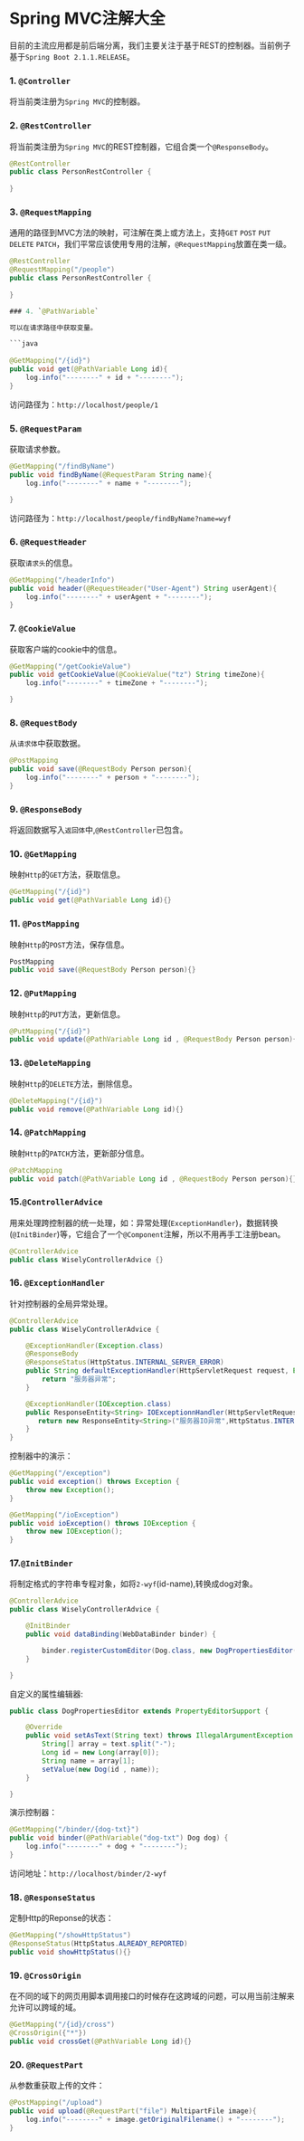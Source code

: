 
# Spring MVC注解大全

目前的主流应用都是前后端分离，我们主要关注于基于REST的控制器。当前例子基于`Spring Boot 2.1.1.RELEASE`。

### 1. `@Controller`

将当前类注册为`Spring MVC`的控制器。

### 2. `@RestController` 

将当前类注册为`Spring MVC`的REST控制器，它组合类一个`@ResponseBody`。

```java
@RestController
public class PersonRestController {
    
}
```

### 3. `@RequestMapping`

通用的路径到MVC方法的映射，可注解在类上或方法上，支持`GET` `POST` `PUT` `DELETE` `PATCH`，我们平常应该使用专用的注解，`@RequestMapping`放置在类一级。

```java
@RestController
@RequestMapping("/people")
public class PersonRestController {
    
}

### 4. `@PathVariable`

可以在请求路径中获取变量。

```java
   
@GetMapping("/{id}")
public void get(@PathVariable Long id){
    log.info("--------" + id + "--------");
}
```

访问路径为：`http://localhost/people/1`


### 5. `@RequestParam`

获取请求参数。

```java
@GetMapping("/findByName")
public void findByName(@RequestParam String name){
    log.info("--------" + name + "--------");

}

```

访问路径为：`http://localhost/people/findByName?name=wyf`

### 6. `@RequestHeader`

获取`请求头`的信息。

```java
@GetMapping("/headerInfo")
public void header(@RequestHeader("User-Agent") String userAgent){
    log.info("--------" + userAgent + "--------");
}

```

### 7. `@CookieValue`

获取客户端的cookie中的信息。

```java
@GetMapping("/getCookieValue")
public void getCookieValue(@CookieValue("tz") String timeZone){
    log.info("--------" + timeZone + "--------");

}

```

### 8. `@RequestBody`

从`请求体`中获取数据。

```java
@PostMapping
public void save(@RequestBody Person person){
    log.info("--------" + person + "--------");
}


```

### 9. `@ResponseBody`

将返回数据写入`返回体`中,`@RestController`已包含。

### 10. `@GetMapping`

映射`Http`的`GET`方法，获取信息。

```java
@GetMapping("/{id}")
public void get(@PathVariable Long id){}

```

### 11. `@PostMapping`

映射`Http`的`POST`方法，保存信息。

```java
PostMapping
public void save(@RequestBody Person person){}

```

### 12. `@PutMapping`

映射`Http`的`PUT`方法，更新信息。

```java
@PutMapping("/{id}")
public void update(@PathVariable Long id , @RequestBody Person person){}

```

### 13. `@DeleteMapping`

映射`Http`的`DELETE`方法，删除信息。


```java
@DeleteMapping("/{id}")
public void remove(@PathVariable Long id){}

```

### 14. `@PatchMapping`

映射`Http`的`PATCH`方法，更新部分信息。

```java
@PatchMapping
public void patch(@PathVariable Long id , @RequestBody Person person){}

```

### 15.`@ControllerAdvice`

用来处理跨控制器的统一处理，如：异常处理(`ExceptionHandler`)，数据转换(`@InitBinder`)等，它组合了一个`@Component`注解，所以不用再手工注册bean。

```java
@ControllerAdvice
public class WiselyControllerAdvice {}

```

### 16. `@ExceptionHandler`

针对控制器的全局异常处理。

```java
@ControllerAdvice
public class WiselyControllerAdvice {

    @ExceptionHandler(Exception.class)
    @ResponseBody
    @ResponseStatus(HttpStatus.INTERNAL_SERVER_ERROR)
    public String defaultExceptionHandler(HttpServletRequest request, Exception exception) {
        return "服务器异常";
    }

    @ExceptionHandler(IOException.class)
    public ResponseEntity<String> IOExceptionnHandler(HttpServletRequest request, Exception exception) {
       return new ResponseEntity<String>("服务器IO异常",HttpStatus.INTERNAL_SERVER_ERROR);
    }
}

```

控制器中的演示：

```java
@GetMapping("/exception")
public void exception() throws Exception {
    throw new Exception();
}

@GetMapping("/ioException")
public void ioException() throws IOException {
    throw new IOException();
}

```

### 17.`@InitBinder`

将制定格式的字符串专程对象，如将`2-wyf`(id-name),转换成dog对象。

```java
@ControllerAdvice
public class WiselyControllerAdvice {

    @InitBinder
    public void dataBinding(WebDataBinder binder) {

        binder.registerCustomEditor(Dog.class, new DogPropertiesEditor());
    }

}

```

自定义的属性编辑器:

```java
public class DogPropertiesEditor extends PropertyEditorSupport {

    @Override
    public void setAsText(String text) throws IllegalArgumentException {
        String[] array = text.split("-");
        Long id = new Long(array[0]);
        String name = array[1];
        setValue(new Dog(id , name));
    }

}
```

演示控制器：

```java
@GetMapping("/binder/{dog-txt}")
public void binder(@PathVariable("dog-txt") Dog dog) {
    log.info("--------" + dog + "--------");
}

```

访问地址：`http://localhost/binder/2-wyf`

### 18. `@ResponseStatus`

定制Http的Reponse的状态：

```java
@GetMapping("/showHttpStatus")
@ResponseStatus(HttpStatus.ALREADY_REPORTED)
public void showHttpStatus(){}

```

### 19. `@CrossOrigin`

在不同的域下的网页用脚本调用接口的时候存在这跨域的问题，可以用当前注解来允许可以跨域的域。

```java
@GetMapping("/{id}/cross")
@CrossOrigin({"*"})
public void crossGet(@PathVariable Long id){}

```
### 20. `@RequestPart`

从参数重获取上传的文件：

```java
@PostMapping("/upload")
public void upload(@RequestPart("file") MultipartFile image){
    log.info("--------" + image.getOriginalFilename() + "--------");
}

```